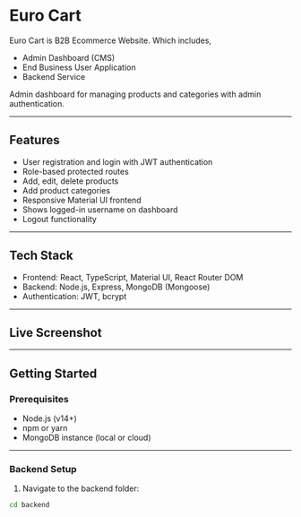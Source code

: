 # Euro Cart 

Euro Cart is B2B Ecommerce Website. Which includes,

 - Admin Dashboard (CMS)
 - End Business User Application
 - Backend Service

Admin dashboard for managing products and categories with admin authentication.

---

## Features

- User registration and login with JWT authentication
- Role-based protected routes
- Add, edit, delete products
- Add product categories
- Responsive Material UI frontend
- Shows logged-in username on dashboard
- Logout functionality

---

## Tech Stack

- Frontend: React, TypeScript, Material UI, React Router DOM
- Backend: Node.js, Express, MongoDB (Mongoose)
- Authentication: JWT, bcrypt

---

## Live Screenshot


---

## Getting Started

### Prerequisites

- Node.js (v14+)
- npm or yarn
- MongoDB instance (local or cloud)

---

### Backend Setup

1. Navigate to the backend folder:

```bash
cd backend
